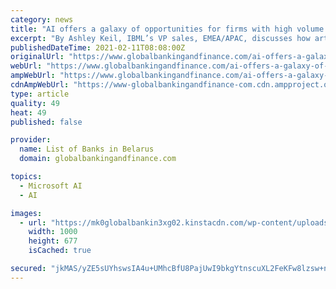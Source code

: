 ```yaml
---
category: news
title: "AI offers a galaxy of opportunities for firms with high volume document handling workloads"
excerpt: "By Ashley Keil, IBML’s VP sales, EMEA/APAC, discusses how artificial intelligence platforms can radically change, improve and automate how documents are handled and processed Don’t panic! You might recall the famous inscription on the cover of The Hitch Hiker’s Guide to the Galaxy,"
publishedDateTime: 2021-02-11T08:08:00Z
originalUrl: "https://www.globalbankingandfinance.com/ai-offers-a-galaxy-of-opportunities-for-firms-with-high-volume-document-handling-workloads/"
webUrl: "https://www.globalbankingandfinance.com/ai-offers-a-galaxy-of-opportunities-for-firms-with-high-volume-document-handling-workloads/"
ampWebUrl: "https://www.globalbankingandfinance.com/ai-offers-a-galaxy-of-opportunities-for-firms-with-high-volume-document-handling-workloads/"
cdnAmpWebUrl: "https://www-globalbankingandfinance-com.cdn.ampproject.org/c/s/www.globalbankingandfinance.com/ai-offers-a-galaxy-of-opportunities-for-firms-with-high-volume-document-handling-workloads/"
type: article
quality: 49
heat: 49
published: false

provider:
  name: List of Banks in Belarus
  domain: globalbankingandfinance.com

topics:
  - Microsoft AI
  - AI

images:
  - url: "https://mk0globalbankin3xg02.kinstacdn.com/wp-content/uploads/2018/09/gb120918-52.jpg"
    width: 1000
    height: 677
    isCached: true

secured: "jkMAS/yZE5sUYhswsIA4u+UMhcBfU8PajUwI9bkgYtnscuXL2FeKFw8lzsw+n8/FP0OBMwH/Zx3tmjwIDqpsthjQRvzrzZuQTv6cAXV+lTGg5ZPOjLnbfzQh2+RRjk5fq18kPEJw9M6FNo5E4Tx6XkdtSR49YUpJpVHLE/qhe49BH2ixHVkKjdYWfiz1ZUzaIkye5MU3t2DEPsbgH126QKexaX1jszYRHjo3zUrgv1wKaoiqaY7rZ8iAJatfcUpufMTdbtzNV2S1myeo4RxSUsoizsX7RO4ZK7AUrVWm/hF4k95cRIwPwTdNnmDyDYpjlHOt+jyYdPvmxVxztm2X1WFLxoGkN00y4A3zMkBiTS0=;eZ9yF33R77g5X6204FrenA=="
---
```



